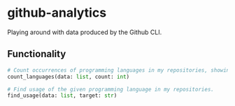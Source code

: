 # github-analytics

Playing around with data produced by the Github CLI.

## Functionality

```python
# Count occurrences of programming languages in my repositories, showing the top `count` results.
count_languages(data: list, count: int)

# Find usage of the given programming language in my repositories.
find_usage(data: list, target: str)
```
